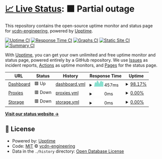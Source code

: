 # [📈 Live Status](https://status.vcdn.it): <!--live status--> **🟧 Partial outage**

This repository contains the open-source uptime monitor and status page for [vcdn-engineering](https://status.vcdn.it), powered by [Upptime](https://github.com/upptime/upptime).

[![Uptime CI](https://github.com/koj-co/upptime/workflows/Uptime%20CI/badge.svg)](https://github.com/koj-co/upptime/actions?query=workflow%3A%22Uptime+CI%22)
[![Response Time CI](https://github.com/koj-co/upptime/workflows/Response%20Time%20CI/badge.svg)](https://github.com/koj-co/upptime/actions?query=workflow%3A%22Response+Time+CI%22)
[![Graphs CI](https://github.com/koj-co/upptime/workflows/Graphs%20CI/badge.svg)](https://github.com/koj-co/upptime/actions?query=workflow%3A%22Graphs+CI%22)
[![Static Site CI](https://github.com/koj-co/upptime/workflows/Static%20Site%20CI/badge.svg)](https://github.com/koj-co/upptime/actions?query=workflow%3A%22Static+Site+CI%22)
[![Summary CI](https://github.com/koj-co/upptime/workflows/Summary%20CI/badge.svg)](https://github.com/koj-co/upptime/actions?query=workflow%3A%22Summary+CI%22)

With [Upptime](https://upptime.js.org), you can get your own unlimited and free uptime monitor and status page, powered entirely by a GitHub repository. We use [Issues](https://github.com/vcdn-engineering/status/issues) as incident reports, [Actions](https://github.com/vcdn-engineering/status/actions) as uptime monitors, and [Pages](https://status.vcdn.it) for the status page.

<!--start: status pages-->
<!-- This summary is generated by Upptime (https://github.com/upptime/upptime) -->
<!-- Do not edit this manually, your changes will be overwritten -->
<!-- prettier-ignore -->
| URL | Status | History | Response Time | Uptime |
| --- | ------ | ------- | ------------- | ------ |
| <img alt="" src="https://favicons.githubusercontent.com/vcdn.it" height="13"> [Dashboard](https://vcdn.it) | 🟩 Up | [dashboard.yml](https://github.com/vcdn-engineering/status/commits/master/history/dashboard.yml) | <details><summary><img alt="Response time graph" src="./graphs/dashboard/response-time-week.png" height="20"> 457ms</summary><br><a href="https://status.vcdn.it/history/dashboard"><img alt="Response time 488" src="https://img.shields.io/endpoint?url=https%3A%2F%2Fraw.githubusercontent.com%2Fvcdn-engineering%2Fstatus%2Fmaster%2Fapi%2Fdashboard%2Fresponse-time.json"></a><br><a href="https://status.vcdn.it/history/dashboard"><img alt="24-hour response time 495" src="https://img.shields.io/endpoint?url=https%3A%2F%2Fraw.githubusercontent.com%2Fvcdn-engineering%2Fstatus%2Fmaster%2Fapi%2Fdashboard%2Fresponse-time-day.json"></a><br><a href="https://status.vcdn.it/history/dashboard"><img alt="7-day response time 457" src="https://img.shields.io/endpoint?url=https%3A%2F%2Fraw.githubusercontent.com%2Fvcdn-engineering%2Fstatus%2Fmaster%2Fapi%2Fdashboard%2Fresponse-time-week.json"></a><br><a href="https://status.vcdn.it/history/dashboard"><img alt="30-day response time 488" src="https://img.shields.io/endpoint?url=https%3A%2F%2Fraw.githubusercontent.com%2Fvcdn-engineering%2Fstatus%2Fmaster%2Fapi%2Fdashboard%2Fresponse-time-month.json"></a><br><a href="https://status.vcdn.it/history/dashboard"><img alt="1-year response time 488" src="https://img.shields.io/endpoint?url=https%3A%2F%2Fraw.githubusercontent.com%2Fvcdn-engineering%2Fstatus%2Fmaster%2Fapi%2Fdashboard%2Fresponse-time-year.json"></a></details> | <details><summary><a href="https://status.vcdn.it/history/dashboard">98.17%</a></summary><a href="https://status.vcdn.it/history/dashboard"><img alt="All-time uptime 98.16%" src="https://img.shields.io/endpoint?url=https%3A%2F%2Fraw.githubusercontent.com%2Fvcdn-engineering%2Fstatus%2Fmaster%2Fapi%2Fdashboard%2Fuptime.json"></a><br><a href="https://status.vcdn.it/history/dashboard"><img alt="24-hour uptime 100.00%" src="https://img.shields.io/endpoint?url=https%3A%2F%2Fraw.githubusercontent.com%2Fvcdn-engineering%2Fstatus%2Fmaster%2Fapi%2Fdashboard%2Fuptime-day.json"></a><br><a href="https://status.vcdn.it/history/dashboard"><img alt="7-day uptime 98.17%" src="https://img.shields.io/endpoint?url=https%3A%2F%2Fraw.githubusercontent.com%2Fvcdn-engineering%2Fstatus%2Fmaster%2Fapi%2Fdashboard%2Fuptime-week.json"></a><br><a href="https://status.vcdn.it/history/dashboard"><img alt="30-day uptime 98.16%" src="https://img.shields.io/endpoint?url=https%3A%2F%2Fraw.githubusercontent.com%2Fvcdn-engineering%2Fstatus%2Fmaster%2Fapi%2Fdashboard%2Fuptime-month.json"></a><br><a href="https://status.vcdn.it/history/dashboard"><img alt="1-year uptime 98.16%" src="https://img.shields.io/endpoint?url=https%3A%2F%2Fraw.githubusercontent.com%2Fvcdn-engineering%2Fstatus%2Fmaster%2Fapi%2Fdashboard%2Fuptime-year.json"></a></details>
| <img alt="" src="https://favicons.githubusercontent.com/example.vcdn.it" height="13"> [Proxies](https://example.vcdn.it) | 🟥 Down | [proxies.yml](https://github.com/vcdn-engineering/status/commits/master/history/proxies.yml) | <details><summary><img alt="Response time graph" src="./graphs/proxies/response-time-week.png" height="20"> 0ms</summary><br><a href="https://status.vcdn.it/history/proxies"><img alt="Response time 700" src="https://img.shields.io/endpoint?url=https%3A%2F%2Fraw.githubusercontent.com%2Fvcdn-engineering%2Fstatus%2Fmaster%2Fapi%2Fproxies%2Fresponse-time.json"></a><br><a href="https://status.vcdn.it/history/proxies"><img alt="24-hour response time 0" src="https://img.shields.io/endpoint?url=https%3A%2F%2Fraw.githubusercontent.com%2Fvcdn-engineering%2Fstatus%2Fmaster%2Fapi%2Fproxies%2Fresponse-time-day.json"></a><br><a href="https://status.vcdn.it/history/proxies"><img alt="7-day response time 0" src="https://img.shields.io/endpoint?url=https%3A%2F%2Fraw.githubusercontent.com%2Fvcdn-engineering%2Fstatus%2Fmaster%2Fapi%2Fproxies%2Fresponse-time-week.json"></a><br><a href="https://status.vcdn.it/history/proxies"><img alt="30-day response time 700" src="https://img.shields.io/endpoint?url=https%3A%2F%2Fraw.githubusercontent.com%2Fvcdn-engineering%2Fstatus%2Fmaster%2Fapi%2Fproxies%2Fresponse-time-month.json"></a><br><a href="https://status.vcdn.it/history/proxies"><img alt="1-year response time 700" src="https://img.shields.io/endpoint?url=https%3A%2F%2Fraw.githubusercontent.com%2Fvcdn-engineering%2Fstatus%2Fmaster%2Fapi%2Fproxies%2Fresponse-time-year.json"></a></details> | <details><summary><a href="https://status.vcdn.it/history/proxies">0.00%</a></summary><a href="https://status.vcdn.it/history/proxies"><img alt="All-time uptime 63.14%" src="https://img.shields.io/endpoint?url=https%3A%2F%2Fraw.githubusercontent.com%2Fvcdn-engineering%2Fstatus%2Fmaster%2Fapi%2Fproxies%2Fuptime.json"></a><br><a href="https://status.vcdn.it/history/proxies"><img alt="24-hour uptime 0.00%" src="https://img.shields.io/endpoint?url=https%3A%2F%2Fraw.githubusercontent.com%2Fvcdn-engineering%2Fstatus%2Fmaster%2Fapi%2Fproxies%2Fuptime-day.json"></a><br><a href="https://status.vcdn.it/history/proxies"><img alt="7-day uptime 0.00%" src="https://img.shields.io/endpoint?url=https%3A%2F%2Fraw.githubusercontent.com%2Fvcdn-engineering%2Fstatus%2Fmaster%2Fapi%2Fproxies%2Fuptime-week.json"></a><br><a href="https://status.vcdn.it/history/proxies"><img alt="30-day uptime 63.14%" src="https://img.shields.io/endpoint?url=https%3A%2F%2Fraw.githubusercontent.com%2Fvcdn-engineering%2Fstatus%2Fmaster%2Fapi%2Fproxies%2Fuptime-month.json"></a><br><a href="https://status.vcdn.it/history/proxies"><img alt="1-year uptime 63.14%" src="https://img.shields.io/endpoint?url=https%3A%2F%2Fraw.githubusercontent.com%2Fvcdn-engineering%2Fstatus%2Fmaster%2Fapi%2Fproxies%2Fuptime-year.json"></a></details>
| <img alt="" src="https://favicons.githubusercontent.com/bucket-test.vcdn.it" height="13"> [Storage](https://bucket-test.vcdn.it/bucket_ready.html) | 🟥 Down | [storage.yml](https://github.com/vcdn-engineering/status/commits/master/history/storage.yml) | <details><summary><img alt="Response time graph" src="./graphs/storage/response-time-week.png" height="20"> 0ms</summary><br><a href="https://status.vcdn.it/history/storage"><img alt="Response time 603" src="https://img.shields.io/endpoint?url=https%3A%2F%2Fraw.githubusercontent.com%2Fvcdn-engineering%2Fstatus%2Fmaster%2Fapi%2Fstorage%2Fresponse-time.json"></a><br><a href="https://status.vcdn.it/history/storage"><img alt="24-hour response time 0" src="https://img.shields.io/endpoint?url=https%3A%2F%2Fraw.githubusercontent.com%2Fvcdn-engineering%2Fstatus%2Fmaster%2Fapi%2Fstorage%2Fresponse-time-day.json"></a><br><a href="https://status.vcdn.it/history/storage"><img alt="7-day response time 0" src="https://img.shields.io/endpoint?url=https%3A%2F%2Fraw.githubusercontent.com%2Fvcdn-engineering%2Fstatus%2Fmaster%2Fapi%2Fstorage%2Fresponse-time-week.json"></a><br><a href="https://status.vcdn.it/history/storage"><img alt="30-day response time 603" src="https://img.shields.io/endpoint?url=https%3A%2F%2Fraw.githubusercontent.com%2Fvcdn-engineering%2Fstatus%2Fmaster%2Fapi%2Fstorage%2Fresponse-time-month.json"></a><br><a href="https://status.vcdn.it/history/storage"><img alt="1-year response time 603" src="https://img.shields.io/endpoint?url=https%3A%2F%2Fraw.githubusercontent.com%2Fvcdn-engineering%2Fstatus%2Fmaster%2Fapi%2Fstorage%2Fresponse-time-year.json"></a></details> | <details><summary><a href="https://status.vcdn.it/history/storage">0.00%</a></summary><a href="https://status.vcdn.it/history/storage"><img alt="All-time uptime 63.14%" src="https://img.shields.io/endpoint?url=https%3A%2F%2Fraw.githubusercontent.com%2Fvcdn-engineering%2Fstatus%2Fmaster%2Fapi%2Fstorage%2Fuptime.json"></a><br><a href="https://status.vcdn.it/history/storage"><img alt="24-hour uptime 0.00%" src="https://img.shields.io/endpoint?url=https%3A%2F%2Fraw.githubusercontent.com%2Fvcdn-engineering%2Fstatus%2Fmaster%2Fapi%2Fstorage%2Fuptime-day.json"></a><br><a href="https://status.vcdn.it/history/storage"><img alt="7-day uptime 0.00%" src="https://img.shields.io/endpoint?url=https%3A%2F%2Fraw.githubusercontent.com%2Fvcdn-engineering%2Fstatus%2Fmaster%2Fapi%2Fstorage%2Fuptime-week.json"></a><br><a href="https://status.vcdn.it/history/storage"><img alt="30-day uptime 63.14%" src="https://img.shields.io/endpoint?url=https%3A%2F%2Fraw.githubusercontent.com%2Fvcdn-engineering%2Fstatus%2Fmaster%2Fapi%2Fstorage%2Fuptime-month.json"></a><br><a href="https://status.vcdn.it/history/storage"><img alt="1-year uptime 63.14%" src="https://img.shields.io/endpoint?url=https%3A%2F%2Fraw.githubusercontent.com%2Fvcdn-engineering%2Fstatus%2Fmaster%2Fapi%2Fstorage%2Fuptime-year.json"></a></details>

<!--end: status pages-->

[**Visit our status website →**](https://status.vcdn.it)

## 📄 License

- Powered by: [Upptime](https://github.com/upptime/upptime)
- Code: [MIT](./LICENSE) © [vcdn-engineering](https://status.vcdn.it)
- Data in the `./history` directory: [Open Database License](https://opendatacommons.org/licenses/odbl/1-0/)
